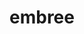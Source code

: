 ---
title: "embree"
layout: cache
categories: [package, develop]
meta: {"compilers": ["gcc@=11.1.0"], "num_specs": 9, "num_specs_by_stack": {"data-vis-sdk": 9, "root": 9}, "oss": ["ubuntu20.04"], "platforms": ["linux"], "stacks": ["data-vis-sdk", "root"], "targets": ["x86_64_v3"], "versions": ["3.13.5"]}
spec_details: [{"compiler": "gcc@=11.1.0", "hash": "4tyh7g4m53oaejz7atrn45xdozen6ch7", "os": "ubuntu20.04", "platform": "linux", "size": "-", "stacks": ["data-vis-sdk", "root"], "target": "x86_64_v3", "variants": ["build_system=cmake", "build_type=Release", "generator=make", "~ipo", "+ispc", "patches=3af5a65"], "versions": ["3.13.5"]}, {"compiler": "gcc@=11.1.0", "hash": "6dikkpryhaat7w7q2doqr7maj544imdl", "os": "ubuntu20.04", "platform": "linux", "size": "-", "stacks": ["data-vis-sdk", "root"], "target": "x86_64_v3", "variants": ["build_system=cmake", "build_type=Release", "generator=make", "~ipo", "+ispc", "patches=3af5a65"], "versions": ["3.13.5"]}, {"compiler": "gcc@=11.1.0", "hash": "6v7vdyxchvvtk2z7fanestepwjx42to6", "os": "ubuntu20.04", "platform": "linux", "size": "-", "stacks": ["data-vis-sdk", "root"], "target": "x86_64_v3", "variants": ["build_system=cmake", "build_type=Release", "generator=make", "~ipo", "+ispc", "patches=3af5a65"], "versions": ["3.13.5"]}, {"compiler": "gcc@=11.1.0", "hash": "7xrmkqhrncbeventcebyydyypn6jw46c", "os": "ubuntu20.04", "platform": "linux", "size": "-", "stacks": ["data-vis-sdk", "root"], "target": "x86_64_v3", "variants": ["build_system=cmake", "build_type=Release", "generator=make", "~ipo", "+ispc", "patches=3af5a65"], "versions": ["3.13.5"]}, {"compiler": "gcc@=11.1.0", "hash": "adqhl2ykjx33tojvmxgw3y7o2l5nsutd", "os": "ubuntu20.04", "platform": "linux", "size": "-", "stacks": ["data-vis-sdk", "root"], "target": "x86_64_v3", "variants": ["build_system=cmake", "build_type=Release", "generator=make", "~ipo", "+ispc", "patches=3af5a65"], "versions": ["3.13.5"]}, {"compiler": "gcc@=11.1.0", "hash": "k7h4jdkkjqphylcb3dhxq4iowjdgaoey", "os": "ubuntu20.04", "platform": "linux", "size": "-", "stacks": ["data-vis-sdk", "root"], "target": "x86_64_v3", "variants": ["build_system=cmake", "build_type=Release", "generator=make", "~ipo", "+ispc", "patches=3af5a65"], "versions": ["3.13.5"]}, {"compiler": "gcc@=11.1.0", "hash": "q2eyney52ujvvkgdm3u5e2iumpducepe", "os": "ubuntu20.04", "platform": "linux", "size": "-", "stacks": ["data-vis-sdk", "root"], "target": "x86_64_v3", "variants": ["build_system=cmake", "build_type=Release", "generator=make", "~ipo", "+ispc", "patches=3af5a65"], "versions": ["3.13.5"]}, {"compiler": "gcc@=11.1.0", "hash": "tmrn2avlc6wslhkfpuwdis3he6md7uhl", "os": "ubuntu20.04", "platform": "linux", "size": "-", "stacks": ["data-vis-sdk", "root"], "target": "x86_64_v3", "variants": ["build_system=cmake", "build_type=Release", "generator=make", "~ipo", "+ispc", "patches=3af5a65"], "versions": ["3.13.5"]}, {"compiler": "gcc@=11.1.0", "hash": "yl36etqjqh2qfhmhloqksf2kh4wszxud", "os": "ubuntu20.04", "platform": "linux", "size": "-", "stacks": ["data-vis-sdk", "root"], "target": "x86_64_v3", "variants": ["build_system=cmake", "build_type=Release", "generator=make", "~ipo", "+ispc", "patches=3af5a65"], "versions": ["3.13.5"]}]
---